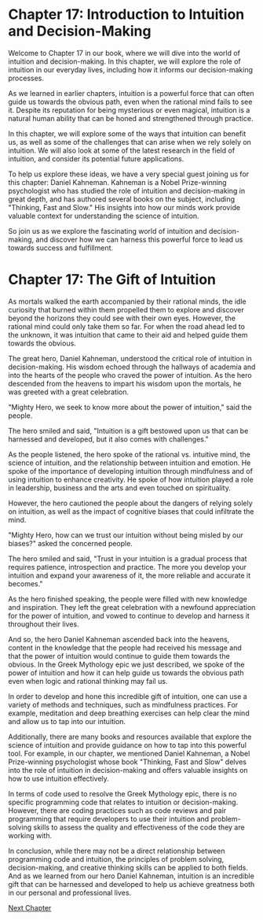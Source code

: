# Chapter 17: Introduction to Intuition and Decision-Making

Welcome to Chapter 17 in our book, where we will dive into the world of intuition and decision-making. In this chapter, we will explore the role of intuition in our everyday lives, including how it informs our decision-making processes.

As we learned in earlier chapters, intuition is a powerful force that can often guide us towards the obvious path, even when the rational mind fails to see it. Despite its reputation for being mysterious or even magical, intuition is a natural human ability that can be honed and strengthened through practice.

In this chapter, we will explore some of the ways that intuition can benefit us, as well as some of the challenges that can arise when we rely solely on intuition. We will also look at some of the latest research in the field of intuition, and consider its potential future applications.

To help us explore these ideas, we have a very special guest joining us for this chapter: Daniel Kahneman. Kahneman is a Nobel Prize-winning psychologist who has studied the role of intuition and decision-making in great depth, and has authored several books on the subject, including "Thinking, Fast and Slow." His insights into how our minds work provide valuable context for understanding the science of intuition.

So join us as we explore the fascinating world of intuition and decision-making, and discover how we can harness this powerful force to lead us towards success and fulfillment.
# Chapter 17: The Gift of Intuition

As mortals walked the earth accompanied by their rational minds, the idle curiosity that burned within them propelled them to explore and discover beyond the horizons they could see with their own eyes. However, the rational mind could only take them so far. For when the road ahead led to the unknown, it was intuition that came to their aid and helped guide them towards the obvious.

The great hero, Daniel Kahneman, understood the critical role of intuition in decision-making. His wisdom echoed through the hallways of academia and into the hearts of the people who craved the power of intuition. As the hero descended from the heavens to impart his wisdom upon the mortals, he was greeted with a great celebration.

"Mighty Hero, we seek to know more about the power of intuition," said the people.

The hero smiled and said, "Intuition is a gift bestowed upon us that can be harnessed and developed, but it also comes with challenges."

As the people listened, the hero spoke of the rational vs. intuitive mind, the science of intuition, and the relationship between intuition and emotion. He spoke of the importance of developing intuition through mindfulness and of using intuition to enhance creativity. He spoke of how intuition played a role in leadership, business and the arts and even touched on spirituality.

However, the hero cautioned the people about the dangers of relying solely on intuition, as well as the impact of cognitive biases that could infiltrate the mind.

"Mighty Hero, how can we trust our intuition without being misled by our biases?" asked the concerned people.

The hero smiled and said, "Trust in your intuition is a gradual process that requires patience, introspection and practice. The more you develop your intuition and expand your awareness of it, the more reliable and accurate it becomes."

As the hero finished speaking, the people were filled with new knowledge and inspiration. They left the great celebration with a newfound appreciation for the power of intuition, and vowed to continue to develop and harness it throughout their lives.

And so, the hero Daniel Kahneman ascended back into the heavens, content in the knowledge that the people had received his message and that the power of intuition would continue to guide them towards the obvious.
In the Greek Mythology epic we just described, we spoke of the power of intuition and how it can help guide us towards the obvious path even when logic and rational thinking may fail us. 

In order to develop and hone this incredible gift of intuition, one can use a variety of methods and techniques, such as mindfulness practices. For example, meditation and deep breathing exercises can help clear the mind and allow us to tap into our intuition.

Additionally, there are many books and resources available that explore the science of intuition and provide guidance on how to tap into this powerful tool. For example, in our chapter, we mentioned Daniel Kahneman, a Nobel Prize-winning psychologist whose book "Thinking, Fast and Slow" delves into the role of intuition in decision-making and offers valuable insights on how to use intuition effectively.

In terms of code used to resolve the Greek Mythology epic, there is no specific programming code that relates to intuition or decision-making. However, there are coding practices such as code reviews and pair programming that require developers to use their intuition and problem-solving skills to assess the quality and effectiveness of the code they are working with. 

In conclusion, while there may not be a direct relationship between programming code and intuition, the principles of problem solving, decision-making, and creative thinking skills can be applied to both fields. And as we learned from our hero Daniel Kahneman, intuition is an incredible gift that can be harnessed and developed to help us achieve greatness both in our personal and professional lives.


[Next Chapter](18_Chapter18.md)